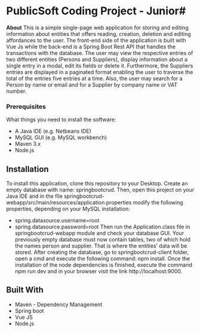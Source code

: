 # PublicSoft Coding Project - Junior#

**About**
This is a simple single-page web application for storing and editing information about entities that offers reading, creation, deletion and editing affordances to the user. The front-end side of the application is built with Vue Js while the back-end is a Spring Boot Rest API that handles the transactions with the database. 
The user may view the respective entries of two different entities (Persons and Suppliers), display information about a single entry in a modal, edit its fields or delete it. Furthermore, the Suppliers entries are displayed in a paginated format enabling the user to traverse the total of the entries five entries at a time. Also, the user may search for a Person by name or email and for a Supplier by company name or VAT number.

### Prerequisites

What things you need to install the software: 

* A Java IDE (e.g. Netbeans IDE)
* MySQL GUI (e.g. MySQL workbench)
* Maven 3.x
* Node.js

## Installation

To install this application, clone this repository to your Desktop. Create an empty database with name: springbootcrud. Then, open this project on your Java IDE and in the file springbootcrud-webapp/src/main/resources/application.properties modify the following properties, depending on your MySQL installation:
* spring.datasource.username=root
* spring.datasource.password=root 
Then run the Application.class file in springbootcrud-webapp module and check your database GUI. Your previously empty database must now contain tables, two of which hold the names person and supplier. That is where the entities’ data will be stored. After creating the database, go to springbootcrud-client folder, open a cmd and execute the following command: npm install. Once the installation of the node dependencies is finished, execute the command npm run dev and in your browser visit the link http://localhost:9000.

## Built With

* Maven - Dependency Management
* Spring boot
* Vue JS
* Node.js
